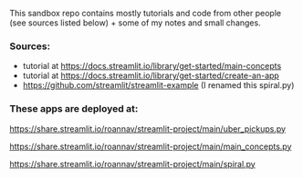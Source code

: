 This sandbox repo contains mostly tutorials and code from other people (see sources listed below) + some of my notes and small changes.

### Sources:
- tutorial at https://docs.streamlit.io/library/get-started/main-concepts 
- tutorial at https://docs.streamlit.io/library/get-started/create-an-app
- https://github.com/streamlit/streamlit-example (I renamed this spiral.py)

### These apps are deployed at:
https://share.streamlit.io/roannav/streamlit-project/main/uber_pickups.py

https://share.streamlit.io/roannav/streamlit-project/main/main_concepts.py

https://share.streamlit.io/roannav/streamlit-project/main/spiral.py
